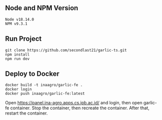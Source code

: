 ## Node and NPM Version
```
Node v18.14.0
NPM v9.3.1
```

## Run Project
```
git clone https://github.com/secondlast21/garlic-ts.git
npm install
npm run dev
```

## Deploy to Docker
```
docker build -t inaagro/garlic-fe .
docker login
docker push inaagro/garlic-fe:latest
```
Open https://panel.ina-agro.apps.cs.ipb.ac.id/ and login, then open garlic-fe container.  Stop the container, then recreate the container.  After that, restart the container.
